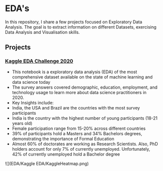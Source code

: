 # EDA's
In this repository, I share a few projects focused on Exploratory Data Analysis. The goal is to extract information on different Datasets, exercising Data Analysis and Visualisation skills.

## Projects

### [Kaggle EDA Challenge 2020](https://github.com/negrinij/EDA/blob/main/Kaggle%20EDA/2020-kaggle-eda-competition.ipynb)

- This notebook is a exploratory data analysis (EDA) of the most comprehensive dataset available on the state of machine learning and data science today
- The survey answers covered demographic, education, employment, and technology usage to learn more about data science practitioners in 2020.
- Key Insights include:
- India, the USA and Brazil are the countries with the most survey participants
- India is the country with the highest number of young participants (18-21 years old)
- Female participation range from 15-20% across different countries
- 39% of participants hold a Masters and 34% Bachelors degrees, demonstrating the importance of Formal Education
- Almost 60% of doctorates are working as Research Scientists. Also, PhD holders account for only 7% of currently unemployed. Unfortunately, 42% of currently unemployed hold a Bachelor degree

![](EDA/Kaggle EDA/KaggleHeatmap.png)
